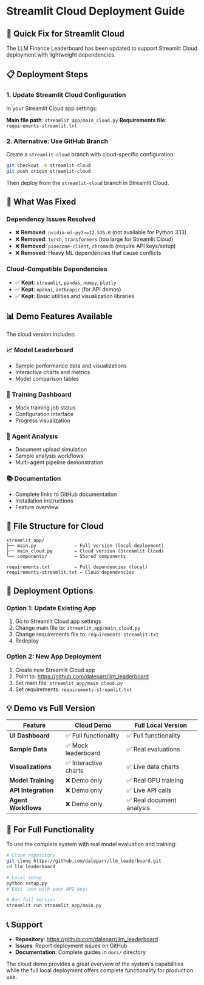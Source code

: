 # Streamlit Cloud Deployment Guide

## 🚀 **Quick Fix for Streamlit Cloud**

The LLM Finance Leaderboard has been updated to support Streamlit Cloud deployment with lightweight dependencies.

## 📋 **Deployment Steps**

### **1. Update Streamlit Cloud Configuration**

In your Streamlit Cloud app settings:

**Main file path**: `streamlit_app/main_cloud.py`
**Requirements file**: `requirements-streamlit.txt`

### **2. Alternative: Use GitHub Branch**

Create a `streamlit-cloud` branch with cloud-specific configuration:

```bash
git checkout -b streamlit-cloud
git push origin streamlit-cloud
```

Then deploy from the `streamlit-cloud` branch in Streamlit Cloud.

## 🔧 **What Was Fixed**

### **Dependency Issues Resolved**
- ❌ **Removed**: `nvidia-ml-py3>=12.535.0` (not available for Python 3.13)
- ❌ **Removed**: `torch`, `transformers` (too large for Streamlit Cloud)
- ❌ **Removed**: `pinecone-client`, `chromadb` (require API keys/setup)
- ❌ **Removed**: Heavy ML dependencies that cause conflicts

### **Cloud-Compatible Dependencies**
- ✅ **Kept**: `streamlit`, `pandas`, `numpy`, `plotly`
- ✅ **Kept**: `openai`, `anthropic` (for API demos)
- ✅ **Kept**: Basic utilities and visualization libraries

## 📊 **Demo Features Available**

The cloud version includes:

### **📈 Model Leaderboard**
- Sample performance data and visualizations
- Interactive charts and metrics
- Model comparison tables

### **🎯 Training Dashboard**
- Mock training job status
- Configuration interface
- Progress visualization

### **🤖 Agent Analysis**
- Document upload simulation
- Sample analysis workflows
- Multi-agent pipeline demonstration

### **📚 Documentation**
- Complete links to GitHub documentation
- Installation instructions
- Feature overview

## 🔗 **File Structure for Cloud**

```
streamlit_app/
├── main.py              ← Full version (local deployment)
├── main_cloud.py        ← Cloud version (Streamlit Cloud)
└── components/          ← Shared components

requirements.txt         ← Full dependencies (local)
requirements-streamlit.txt ← Cloud dependencies
```

## 🚀 **Deployment Options**

### **Option 1: Update Existing App**
1. Go to Streamlit Cloud app settings
2. Change main file to: `streamlit_app/main_cloud.py`
3. Change requirements file to: `requirements-streamlit.txt`
4. Redeploy

### **Option 2: New App Deployment**
1. Create new Streamlit Cloud app
2. Point to: https://github.com/daleparr/llm_leaderboard
3. Set main file: `streamlit_app/main_cloud.py`
4. Set requirements: `requirements-streamlit.txt`

## 💡 **Demo vs Full Version**

| Feature | Cloud Demo | Full Local Version |
|---------|------------|-------------------|
| **UI Dashboard** | ✅ Full functionality | ✅ Full functionality |
| **Sample Data** | ✅ Mock leaderboard | ✅ Real evaluations |
| **Visualizations** | ✅ Interactive charts | ✅ Live data charts |
| **Model Training** | ❌ Demo only | ✅ Real GPU training |
| **API Integration** | ❌ Demo only | ✅ Live API calls |
| **Agent Workflows** | ❌ Demo only | ✅ Real document analysis |

## 🔧 **For Full Functionality**

To use the complete system with real model evaluation and training:

```bash
# Clone repository
git clone https://github.com/daleparr/llm_leaderboard.git
cd llm_leaderboard

# Local setup
python setup.py
# Edit .env with your API keys

# Run full version
streamlit run streamlit_app/main.py
```

## 📞 **Support**

- **Repository**: https://github.com/daleparr/llm_leaderboard
- **Issues**: Report deployment issues on GitHub
- **Documentation**: Complete guides in `docs/` directory

The cloud demo provides a great overview of the system's capabilities while the full local deployment offers complete functionality for production use.